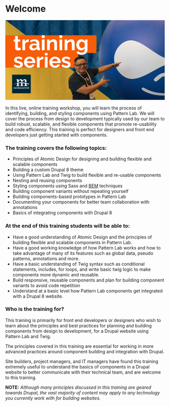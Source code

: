 # Welcome

![Banner image](.gitbook/assets/eventbrite-training-cover-image-final.png)

In this live, online training workshop, you will learn the process of identifying, building, and styling components using Pattern Lab. We will cover the process from design to development typically used by our team to build robust, scalable, and flexible components that promote re-usability and code efficiency. This training is perfect for designers and front end developers just getting started with components.

### The training covers the following topics:

* Principles of Atomic Design for designing and building flexible and scalable components
* Building a custom Drupal 8 theme
* Using Pattern Lab and Twig to build flexible and re-usable components
* Nesting and reusing components
* Styling components using Sass and [BEM](https://css-tricks.com/bem-101/) techniques
* Building component variants without repeating yourself
* Building components-based prototypes in Pattern Lab
* Documenting your components for better team collaboration with annotations
* Basics of integrating components with Drupal 8

### At the end of this training students will be able to:

* Have a good understanding of Atomic Design and the principles of building flexible and scalable components in Pattern Lab.
* Have a good working knowledge of how Pattern Lab works and how to take advantage of many of its features such as global data, pseudo patterns, annotations and more.
* Have a basic understanding of Twig syntax such as conditional statements, includes, for loops, and write basic twig logic to make components more dynamic and reusable.
* Build responsive, reusable components and plan for building component variants to avoid code repetition
* Understand at a basic level how Pattern Lab components get integrated with a Drupal 8 website.

### Who is the training for?

This training is primarily for front end developers or designers who wish to learn about the principles and best practices for planning and building components from design to development, for a Drupal website using Pattern Lab and Twig.

The principles covered in this training are essential for working in more advanced practices around component building and integration with Drupal.

Site builders, project managers, and IT managers have found this training extremely useful to understand the basics of components in a Drupal website to better communicate with their technical team, and are welcome to this training.

**NOTE:** _Although many principles discussed in this training are geared towards Drupal, the vast majority of content may apply to any technology you currently work with for building websites._

